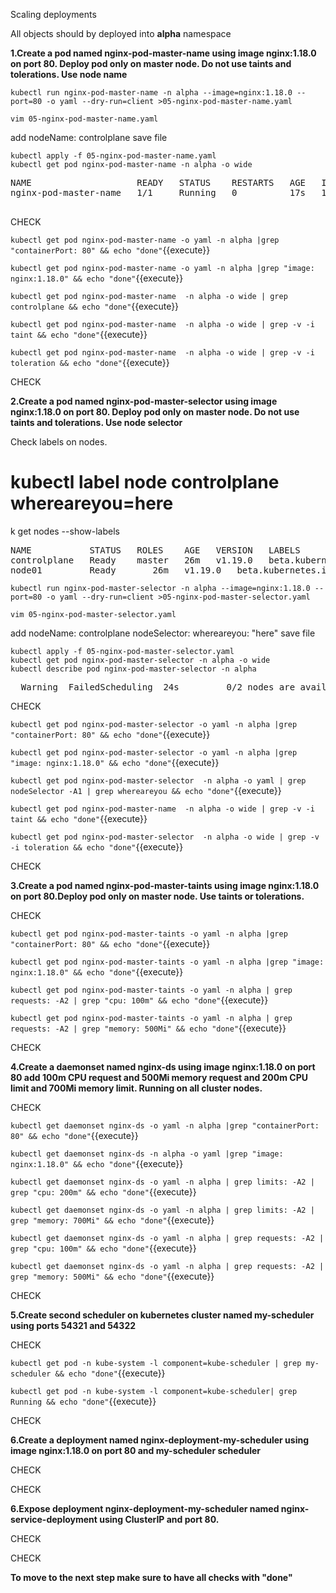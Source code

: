 Scaling deployments 

All objects should by deployed into **alpha** namespace

**1.Create a pod named nginx-pod-master-name using image nginx:1.18.0 on port 80. Deploy pod only on master node. Do not use taints and tolerations. Use node name**

```
kubectl run nginx-pod-master-name -n alpha --image=nginx:1.18.0 --port=80 -o yaml --dry-run=client >05-nginx-pod-master-name.yaml

vim 05-nginx-pod-master-name.yaml
```
add 
nodeName: controlplane
save file

```
kubectl apply -f 05-nginx-pod-master-name.yaml
kubectl get pod nginx-pod-master-name -n alpha -o wide
```

<pre>
NAME                    READY   STATUS    RESTARTS   AGE   IP           NODE           NOMINATED NODE   READINESS GATES
nginx-pod-master-name   1/1     Running   0          17s   10.244.0.5   controlplane   <none>           <none>

</pre>

CHECK

`kubectl get pod nginx-pod-master-name -o yaml -n alpha |grep "containerPort: 80" && echo "done"`{{execute}} 

`kubectl get pod nginx-pod-master-name -o yaml -n alpha |grep "image: nginx:1.18.0" && echo "done"`{{execute}} 

`kubectl get pod nginx-pod-master-name  -n alpha -o wide | grep controlplane && echo "done"`{{execute}} 

`kubectl get pod nginx-pod-master-name  -n alpha -o wide | grep -v -i taint && echo "done"`{{execute}} 

`kubectl get pod nginx-pod-master-name  -n alpha -o wide | grep -v -i toleration && echo "done"`{{execute}} 

CHECK


**2.Create a pod named nginx-pod-master-selector using image nginx:1.18.0 on port 80. Deploy pod only on master node. Do not use taints and tolerations. Use node selector**

Check labels on nodes. 

# kubectl label node controlplane whereareyou=here

k get nodes --show-labels
<pre>
NAME           STATUS   ROLES    AGE   VERSION   LABELS
controlplane   Ready    master   26m   v1.19.0   beta.kubernetes.io/arch=amd64,beta.kubernetes.io/os=linux,kubernetes.io/arch=amd64,kubernetes.io/hostname=controlplane,kubernetes.io/os=linux,node-role.kubernetes.io/master=,whereareyou=here
node01         Ready    <none>   26m   v1.19.0   beta.kubernetes.io/arch=amd64,beta.kubernetes.io/os=linux,kubernetes.io/arch=amd64,kubernetes.io/hostname=node01,kubernetes.io/os=linux
</pre>

```
kubectl run nginx-pod-master-selector -n alpha --image=nginx:1.18.0 --port=80 -o yaml --dry-run=client >05-nginx-pod-master-selector.yaml

vim 05-nginx-pod-master-selector.yaml
```
add 
nodeName: controlplane
  nodeSelector:
    whereareyou: "here"
save file

```
kubectl apply -f 05-nginx-pod-master-selector.yaml
kubectl get pod nginx-pod-master-selector -n alpha -o wide
kubectl describe pod nginx-pod-master-selector -n alpha
```
<pre>
  Warning  FailedScheduling  24s         0/2 nodes are available: 1 node(s) didn't match node selector, 1 node(s) had taint {node-role.kubernetes.io/master: }, that the pod didn't tolerate.
</pre>

CHECK

`kubectl get pod nginx-pod-master-selector -o yaml -n alpha |grep "containerPort: 80" && echo "done"`{{execute}} 

`kubectl get pod nginx-pod-master-selector -o yaml -n alpha |grep "image: nginx:1.18.0" && echo "done"`{{execute}} 

`kubectl get pod nginx-pod-master-selector  -n alpha -o yaml | grep nodeSelector -A1 | grep whereareyou && echo "done"`{{execute}} 

`kubectl get pod nginx-pod-master-name  -n alpha -o wide | grep -v -i taint && echo "done"`{{execute}} 

`kubectl get pod nginx-pod-master-selector  -n alpha -o wide | grep -v -i toleration && echo "done"`{{execute}} 


CHECK


**3.Create a pod named nginx-pod-master-taints using image nginx:1.18.0 on port 80.Deploy pod only on master node. Use taints or tolerations.**

CHECK

`kubectl get pod nginx-pod-master-taints -o yaml -n alpha |grep "containerPort: 80" && echo "done"`{{execute}} 

`kubectl get pod nginx-pod-master-taints -o yaml -n alpha |grep "image: nginx:1.18.0" && echo "done"`{{execute}} 

`kubectl get pod nginx-pod-master-taints -o yaml -n alpha | grep requests: -A2 | grep "cpu: 100m" && echo "done"`{{execute}} 

`kubectl get pod nginx-pod-master-taints -o yaml -n alpha | grep requests: -A2 | grep "memory: 500Mi" && echo "done"`{{execute}} 

CHECK

**4.Create a daemonset named nginx-ds using image nginx:1.18.0 on port 80 add 100m CPU request and 500Mi memory request and 200m CPU limit and 700Mi memory limit. Running on all cluster nodes.**

CHECK

`kubectl get daemonset nginx-ds -o yaml -n alpha |grep "containerPort: 80" && echo "done"`{{execute}} 

`kubectl get daemonset nginx-ds -n alpha -o yaml |grep "image: nginx:1.18.0" && echo "done"`{{execute}} 

`kubectl get daemonset nginx-ds -o yaml -n alpha | grep limits: -A2 | grep "cpu: 200m" && echo "done"`{{execute}} 

`kubectl get daemonset nginx-ds -o yaml -n alpha | grep limits: -A2 | grep "memory: 700Mi" && echo "done"`{{execute}} 

`kubectl get daemonset nginx-ds -o yaml -n alpha | grep requests: -A2 | grep "cpu: 100m" && echo "done"`{{execute}} 

`kubectl get daemonset nginx-ds -o yaml -n alpha | grep requests: -A2 | grep "memory: 500Mi" && echo "done"`{{execute}} 

CHECK

**5.Create second scheduler on kubernetes cluster named my-scheduler using ports 54321  and 54322**

CHECK

`kubectl get pod -n kube-system -l component=kube-scheduler | grep my-scheduler && echo "done"`{{execute}} 

`kubectl get pod -n kube-system -l component=kube-scheduler| grep Running && echo "done"`{{execute}} 

CHECK

**6.Create a deployment named nginx-deployment-my-scheduler using image nginx:1.18.0 on port 80 and my-scheduler scheduler**

CHECK


CHECK


**6.Expose deployment nginx-deployment-my-scheduler named nginx-service-deployment using ClusterIP and port 80.**

CHECK


CHECK

**To move to the next step make sure to have all checks with "done"**
